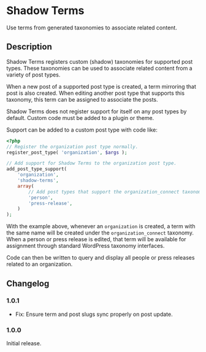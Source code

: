# Shadow Terms

Use terms from generated taxonomies to associate related content.

## Description

Shadow Terms registers custom (shadow) taxonomies for supported post types. These taxonomies can be used to associate related content from a variety of post types.

When a new post of a supported post type is created, a term mirroring that post is also created. When editing another post type that supports this taxonomy, this term can be assigned to associate the posts.

Shadow Terms does not register support for itself on any post types by default. Custom code must be added to a plugin or theme.

Support can be added to a custom post type with code like:

```php
<?php
// Register the organization post type normally.
register_post_type( 'organization', $args );

// Add support for Shadow Terms to the organization post type.
add_post_type_support(
	'organization',
	'shadow-terms',
	array(
		// Add post types that support the organization_connect taxonomy.
		'person',
		'press-release',
	)
);
```

With the example above, whenever an `organization` is created, a term with the same name will be created under the `organization_connect` taxonomy. When a person or press release is edited, that term will be available for assignment through standard WordPress taxonomy interfaces.

Code can then be written to query and display all people or press releases related to an organization.

## Changelog

### 1.0.1

* Fix: Ensure term and post slugs sync properly on post update.

### 1.0.0

Initial release.
